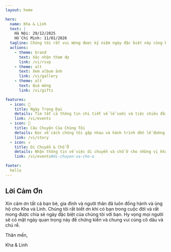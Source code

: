 ```yaml
---
layout: home

hero:
  name: Kha & Linh
  text: |
    Hà Nội: 29/12/2025
    Hồ Chí Minh: 11/01/2026
  tagline: Chúng tôi rất vui mừng được kỷ niệm ngày đặc biệt này cùng bạn.
  actions:
    - theme: brand
      text: Xác nhận tham dự
      link: /vi/rsvp
    - theme: alt
      text: Xem album ảnh
      link: /vi/gallery
    - theme: alt
      text: Quà mừng
      link: /vi/gifts

features:
  - icon: 🎉
    title: Ngày Trọng Đại
    details: Tìm tất cả thông tin chi tiết về lễ cưới và tiệc chiêu đãi.
    link: /vi/events
  - icon: 💖
    title: Câu Chuyện Của Chúng Tôi
    details: Đọc về cách chúng tôi gặp nhau và hành trình đến lễ đường.
    link: /vi/story
  - icon: ✈️
    title: Di Chuyển & Chỗ Ở
    details: Nhận thông tin về việc di chuyển và chỗ ở cho những vị khách ở xa của chúng tôi.
    link: /vi/events#di-chuyen-va-cho-o

footer:
  hello
---
```


## Lời Cảm Ơn

Xin cảm ơn tất cả bạn bè, gia đình và người thân đã luôn đồng hành và ủng hộ cho Kha và Linh.
Chúng tôi rất biết ơn khi có bạn trong cuộc đời và rất mong được chia sẻ ngày đặc biệt của chúng tôi với bạn.
Hy vọng mọi người sẽ có mặt ngày quan trọng này để chứng kiến và chung vui cùng cô dâu và chú rể.

Thân mến,

Kha & Linh
